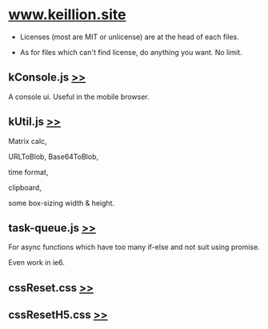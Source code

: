 # www.keillion.site

- Licenses (most are MIT or unlicense) are at the head of each files.

- As for files which can't find license, do anything you want. No limit.

## kConsole.js [&gt;&gt;](js/kConsole.js)

A console ui. Useful in the mobile browser.

## kUtil.js [&gt;&gt;](js/kUtil.js)

Matrix calc, 

URLToBlob, Base64ToBlob, 

time format, 

clipboard, 

some box-sizing width & height.

## task-queue.js [&gt;&gt;](js/task-queue.js)

For async functions which have too many if-else and not suit using promise.

Even work in ie6.

## cssReset.css [&gt;&gt;](css/cssReset.css)

## cssResetH5.css [&gt;&gt;](css/cssResetH5.css)
